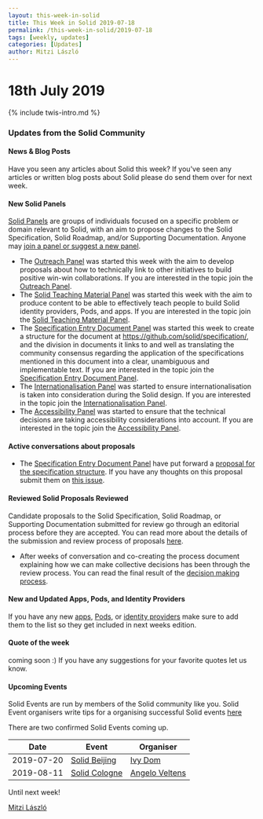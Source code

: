 ```yaml
---
layout: this-week-in-solid
title: This Week in Solid 2019-07-18
permalink: /this-week-in-solid/2019-07-18
tags: [weekly, updates]
categories: [Updates]
author: Mitzi László
---
```


# 18th July 2019 

{% include twis-intro.md %}

### Updates from the Solid Community

#### News & Blog Posts
Have you seen any articles about Solid this week? If you've seen any articles or written blog posts about Solid please do send them over for next week. 

#### New Solid Panels  
[Solid Panels](https://github.com/solid/process/blob/master/panels.md) are groups of individuals focused on a specific problem or domain relevant to Solid, with an aim to propose changes to the Solid Specification, Solid Roadmap, and/or Supporting Documentation. Anyone may [join a panel or suggest a new panel](https://github.com/solid/process/blob/master/panels.md).

* The [Outreach Panel](https://github.com/solid/process/blob/master/panels.md#outreach-panel) was started this week with the aim to develop proposals about how to technically link to other initiatives to build positive win-win collaborations. If you are interested in the topic join the [Outreach Panel](https://github.com/solid/process/blob/master/panels.md#outreach-panel). 
* The [Solid Teaching Material Panel](https://github.com/solid/process/blob/master/panels.md#solid-teaching-material-panel) was started this week with the aim to produce content to be able to effectively teach people to build Solid identity providers, Pods, and apps. If you are interested in the topic join the [Solid Teaching Material Panel](https://github.com/solid/process/blob/master/panels.md#solid-teaching-material-panel). 
* The [Specification Entry Document Panel](https://github.com/solid/process/blob/master/panels.md#specification-entry-document-panel) was started this week to create a structure for the document at https://github.com/solid/specification/, and the division in documents it links to and well as translating the community consensus regarding the application of the specifications mentioned in this document into a clear, unambiguous and implementable text. If you are interested in the topic join the [Specification Entry Document Panel](https://github.com/solid/process/blob/master/panels.md#specification-entry-document-panel). 
* The [Internationalisation Panel](https://github.com/solid/process/blob/master/panels.md#internationalisation-panel) was started to ensure internationalisation is taken into consideration during the Solid design. If you are interested in the topic join the [Internationalisation Panel](https://github.com/solid/process/blob/master/panels.md#internationalisation-panel). 
* The [Accessibility Panel](https://github.com/solid/process/blob/master/panels.md#accessibility-panel) was started to ensure that the technical decisions are taking accessibility considerations into account. If you are interested in the topic join the [Accessibility Panel](https://github.com/solid/process/blob/master/panels.md#accessibility-panel). 

#### Active conversations about proposals

* The [Specification Entry Document Panel](https://github.com/solid/process/blob/master/panels.md#specification-entry-document-panel) have put forward a [proposal for the specification structure](https://github.com/solid/specification/). If you have any thoughts on this proposal submit them on [this issue](https://github.com/solid/specification/issues/5).   

#### Reviewed Solid Proposals Reviewed 
Candidate proposals to the Solid Specification, Solid Roadmap, or Supporting Documentation submitted for review go through an editorial process before they are accepted. You can read more about the details of the submission and review process of proposals [here](https://github.com/solid/process#how-to-make-changes).

* After weeks of conversation and co-creating the process document explaining how we can make collective decisions has been through the review process. You can read the final result of the [decision making process](https://github.com/solid/process). 

#### New and Updated Apps, Pods, and Identity Providers 
If you have any new [apps](https://github.com/solid/solid-apps), [Pods](https://github.com/solid/pods), or [identity providers](https://github.com/solid/solid-idp-list) make sure to add them to the list so they get included in next weeks edition. 

#### Quote of the week

coming soon :) If you have any suggestions for your favorite quotes let us know. 

#### Upcoming Events

Solid Events are run by members of the Solid community like you. Solid Event organisers write tips for a organising successful Solid events [here](https://github.com/solid/information/blob/master/solid-events.md) 

There are two confirmed Solid Events coming up. 

| Date | Event | Organiser |
|------------ | ------------- | ------------- |
|2019-07-20|[Solid Beijing](https://www.eventbrite.com/e/solid-beijing-tickets-65524883691)|[Ivy Dom](https://github.com/leinue)|
|2019-08-11|[Solid Cologne](https://programm.froscon.de/2019/events/2375.html)|[Angelo Veltens](https://github.com/angelo-v)|

Until next week! 

[Mitzi László](https://github.com/Mitzi-Laszlo)
